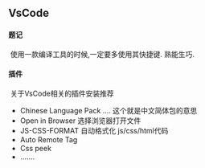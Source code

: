 ## 					  VsCode



#### 题记

​	使用一款编译工具的时候,一定要多使用其快捷键. 熟能生巧.



#### 插件

​	关于VsCode相关的插件安装推荐

-   Chinese Language Pack ....    这个就是中文简体包的意思
-    Open in Browser     选择浏览器打开文件
-   JS-CSS-FORMAT  自动格式化 js/css/html代码
- Auto Remote Tag
- Css peek
- .......   